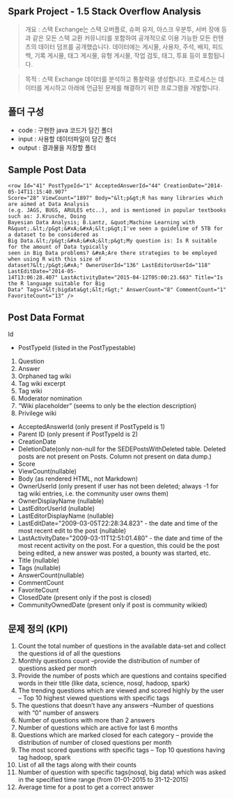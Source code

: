 ## Spark Project - 1.5 Stack Overflow Analysis
> 개요 : 스택 Exchange는 스택 오버플로, 슈퍼 유저, 아스크 우분투, 서버 장애 등과 같은 모든 스택 교환 커뮤니티를 포함하여 공개적으로 이용 가능한 모든 컨텐츠의 데이터 덤프를 공개했습니다.
> 데이터에는 게시물, 사용자, 주석, 배지, 피드백, 기록 게시물, 태그 게시물, 유형 게시물, 작업 검토, 태그, 투표 등이 포함됩니다.

> 목적 : 스택 Exchange 데이터를 분석하고 통찰력을 생성합니다.
> 프로세스는 데이터를 게시하고 아래에 언급된 문제를 해결하기 위한 프로그램을 개발합니다.

## 폴더 구성
- code : 구현한 java 코드가 담긴 폴더
- input : 사용할 데이터파일이 담긴 폴더
- output : 결과물을 저장할 폴더

## Sample Post Data
```
<row Id="41" PostTypeId="1" AcceptedAnswerId="44" CreationDate="2014-05-14T11:15:40.907"
Score="28" ViewCount="1897" Body="&lt;p&gt;R has many libraries which are aimed at Data Analysis
(e.g. JAGS, BUGS, ARULES etc..), and is mentioned in popular textbooks such as: J.Krusche, Doing
Bayesian Data Analysis; B.Lantz, &quot;Machine Learning with
R&quot;.&lt;/p&gt;&#xA;&#xA;&lt;p&gt;I've seen a guideline of 5TB for a dataset to be considered as
Big Data.&lt;/p&gt;&#xA;&#xA;&lt;p&gt;My question is: Is R suitable for the amount of Data typically
seen in Big Data problems? &#xA;Are there strategies to be employed when using R with this size of
dataset?&lt;/p&gt;&#xA;" OwnerUserId="136" LastEditorUserId="118" LastEditDate="2014-05-
14T13:06:28.407" LastActivityDate="2015-04-12T05:00:23.663" Title="Is the R language suitable for Big
Data" Tags="&lt;bigdata&gt;&lt;r&gt;" AnswerCount="8" CommentCount="1" FavoriteCount="13" />
```

## Post Data Format

Id
+ PostTypeId (listed in the PostTypestable)
1. Question
2. Answer
3. Orphaned tag wiki
4. Tag wiki excerpt
5. Tag wiki
6. Moderator nomination
7. “Wiki placeholder” (seems to only be the election description)
8. Privilege wiki
+ AcceptedAnswerId (only present if PostTypeId is 1)
+ Parent ID (only present if PostTypeId is 2)
+ CreationDate
+ DeletionDate(only non-null for the SEDEPostsWithDeleted table. Deleted posts are not present
on Posts. Column not present on data dump.)
+ Score
+ ViewCount(nullable)
+ Body (as rendered HTML, not Markdown)
+ OwnerUserId (only present if user has not been deleted; always -1 for tag wiki entries, i.e. the
community user owns them)
+ OwnerDisplayName (nullable)
+ LastEditorUserId (nullable)
+ LastEditorDisplayName (nullable)
+ LastEditDate="2009-03-05T22:28:34.823" - the date and time of the most recent edit to the post
(nullable)
+ LastActivityDate="2009-03-11T12:51:01.480" - the date and time of the most recent activity on
the post. For a question, this could be the post being edited, a new answer was posted, a bounty
was started, etc.
+ Title (nullable)
+ Tags (nullable)
+ AnswerCount(nullable)
+ CommentCount
+ FavoriteCount
+ ClosedDate (present only if the post is closed)
+ CommunityOwnedDate (present only if post is community wikied)

## 문제 정의 (KPI)
1. Count the total number of questions in the available data-set and collect the questions id of all
the questions
2. Monthly questions count –provide the distribution of number of questions asked per month
3. Provide the number of posts which are questions and contains specified words in their title (like
data, science, nosql, hadoop, spark)
4. The trending questions which are viewed and scored highly by the user – Top 10 highest viewed
questions with specific tags
5. The questions that doesn’t have any answers –Number of questions with “0” number of
answers
6. Number of questions with more than 2 answers
7. Number of questions which are active for last 6 months
8. Questions which are marked closed for each category – provide the distribution of number of
closed questions per month
9. The most scored questions with specific tags – Top 10 questions having tag hadoop, spark
10. List of all the tags along with their counts
11. Number of question with specific tags(nosql, big data) which was asked in the specified time
range (from 01-01-2015 to 31-12-2015)
12. Average time for a post to get a correct answer
